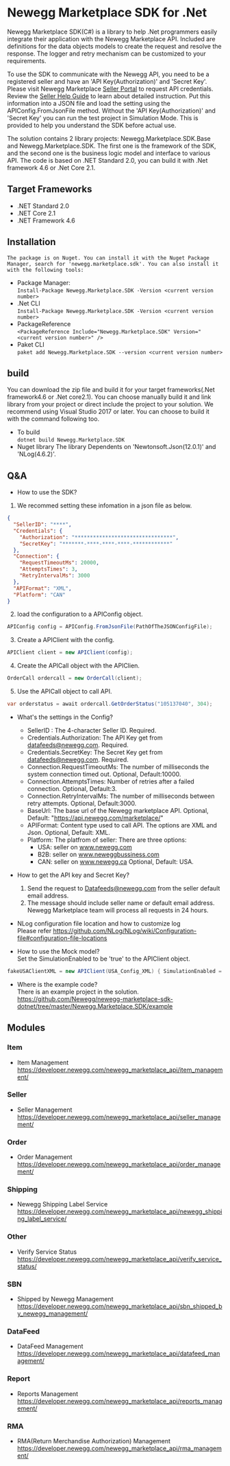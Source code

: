 # Newegg Marketplace SDK for .Net

Newegg Marketplace SDK(C#) is a library to help .Net programmers easily integrate their application with the Newegg Marketplace API.  Included are definitions for the data objects models to create the request and resolve the response. The logger and retry mechanism can be customized to your requirements.

To use the SDK to communicate with the Newegg API, you need to be a registered seller and have an 'API Key(Authorization)' and 'Secret Key'. Please visit Newegg Marketplace [Seller Portal](https://www.sellerportal.com) to request API credentials. Review the [Seller Help Guide](https://mkpl.newegg.com/wiki/manage_account#api_access_authorization_-_requesting_api_credentials) to learn about detailed instruction.  Put this information into a JSON file and load the setting using the APIConfig.FromJsonFile method. Without the 'API Key(Authorization)' and 'Secret Key' you can run the test project in Simulation Mode. This is provided to help you understand the SDK before actual use.

The solution contains 2 library projects: Newegg.Marketplace.SDK.Base and Newegg.Marketplace.SDK. The first one is the framework of the SDK, and the second one is the business logic model and interface to various API. The code is based on .NET Standard 2.0, you can build it with .Net framework 4.6 or .Net Core 2.1.


## Target Frameworks  
* .NET Standard 2.0 
* .NET Core 2.1 
* .NET Framework 4.6  

## Installation  
    The package is on Nuget. You can install it with the Nuget Package Manager, search for 'newegg.marketplace.sdk'. You can also install it with the following tools:    
- Package Manager:  
    `Install-Package Newegg.Marketplace.SDK -Version <current version number>`    
- .Net CLI       
    `Install-Package Newegg.Marketplace.SDK -Version <current version number>`    
- PackageReference  
    `<PackageReference Include="Newegg.Marketplace.SDK" Version="<current version number>" />`    
- Paket CLI  
    `paket add Newegg.Marketplace.SDK --version <current version number>`


## build

You can download the zip file and build it for your target frameworks(.Net framework4.6 or .Net core2.1).
You can choose manually build it and link library from your project or direct include the project to your solution.
We recommend using Visual Studio 2017 or later. You can choose to build it with the command following too.
- To build  
    `dotnet build Newegg.Marketplace.SDK`    
- Nuget library
    The library Dependents on 'Newtonsoft.Json(12.0.1)' and 'NLog(4.6.2)'.
    

## Q&A
- How to use the SDK?
1. We recommed setting these infomation in a json file as below. 
```json
{    
  "SellerID": "****",
  "Credentials": {
    "Authorization": "********************************",
    "SecretKey": "*******-****-****-****-************"
  },
  "Connection": {
    "RequestTimeoutMs": 20000,
    "AttemptsTimes": 3,
    "RetryIntervalMs": 3000
  },
  "APIFormat": "XML",
  "Platform": "CAN"
}
```

2. load the configuration to a APIConfig object.
```csharp
APIConfig config = APIConfig.FromJsonFile(PathOfTheJSONConfigFile);
```
3. Create a APIClient with the config.
```csharp
APIClient client = new APIClient(config);
```
4. Create the APICall object with the APIClien.
```csharp
OrderCall ordercall = new OrderCall(client);
```
5. Use the APICall object to call API.
```csharp
var orderstatus = await ordercall.GetOrderStatus("105137040", 304);
```    

- What's the settings in the Config?
    * SellerID :  The 4-character Seller ID. Required.
    * Credentials.Authorization: The API Key get from datafeeds@newegg.com. Required.
    * Credentials.SecretKey: The Secret Key get from datafeeds@newegg.com. Required.
    * Connection.RequestTimeoutMs: The number of milliseconds the system connection timed out. Optional, Default:10000.
    * Connection.AttemptsTimes: Number of retries after a failed connection. Optional, Default:3.
    * Connection.RetryIntervalMs: The number of milliseconds between retry attempts. Optional, Default:3000.
    * BaseUrl: The base url of the Newegg marketplace API. Optional, Default: "https://api.newegg.com/marketplace/"
    * APIFormat: Content type used to call API.  The options are XML and Json. Optional, Default: XML.
    * Platform: The platfrom of seller: There are three options: 
        * USA: seller on www.newegg.com
        * B2B: seller on www.neweggbussiness.com
        * CAN: seller on www.newegg.ca
     Optional, Default: USA.
    
    

- How to get the API key and Secret Key?
    1. Send the request to Datafeeds@newegg.com from the seller default email address.
    2. The message should include seller name or default email address.
    Newegg Marketplace team will process all requests in 24 hours.  

- NLog configuration file location and how to customize log  
    Please refer https://github.com/NLog/NLog/wiki/Configuration-file#configuration-file-locations

- How to use the Mock model?  
    Set the SimulationEnabled to be 'true' to the APIClient object.
```csharp
fakeUSAClientXML = new APIClient(USA_Config_XML) { SimulationEnabled = true };
```

- Where is the example code?   
    There is an example project in the solution.  
    https://github.com/Newegg/newegg-marketplace-sdk-dotnet/tree/master/Newegg.Marketplace.SDK/example  

## Modules

### Item
- Item Management  
    https://developer.newegg.com/newegg_marketplace_api/item_management/

### Seller
- Seller Management  
    https://developer.newegg.com/newegg_marketplace_api/seller_management/

### Order
- Order Management  
    https://developer.newegg.com/newegg_marketplace_api/order_management/
    
### Shipping
- Newegg Shipping Label Service  
    https://developer.newegg.com/newegg_marketplace_api/newegg_shipping_label_service/

### Other
- Verify Service Status  
    https://developer.newegg.com/newegg_marketplace_api/verify_service_status/

### SBN
- Shipped by Newegg Management  
    https://developer.newegg.com/newegg_marketplace_api/sbn_shipped_by_newegg_management/
    
### DataFeed
- DataFeed Management  
    https://developer.newegg.com/newegg_marketplace_api/datafeed_management/

### Report
- Reports Management  
    https://developer.newegg.com/newegg_marketplace_api/reports_management/

### RMA
- RMA(Return Merchandise Authorization) Management  
    https://developer.newegg.com/newegg_marketplace_api/rma_management/
